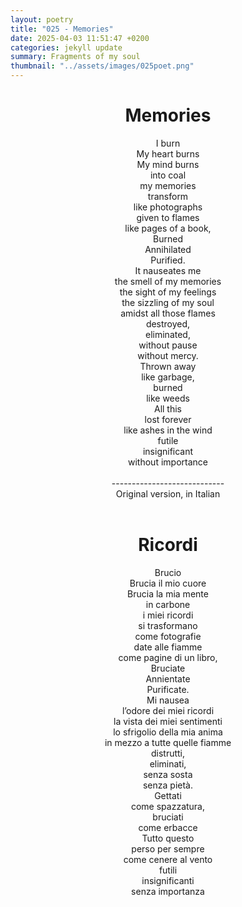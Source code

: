 ```yaml
---
layout: poetry
title: "025 - Memories"
date: 2025-04-03 11:51:47 +0200
categories: jekyll update
summary: Fragments of my soul
thumbnail: "../assets/images/025poet.png"
---
```


<div style="text-align: center;">
<h1>Memories</h1>
</div>
<div style="text-align: center;">
I burn<br>
My heart burns<br>
My mind burns<br>
into coal<br>
my memories<br>
transform<br>
like photographs<br>
given to flames<br>
like pages of a book,<br>
Burned<br>
Annihilated<br>
Purified.<br>
It nauseates me<br>
the smell of my memories<br>
the sight of my feelings<br>
the sizzling of my soul<br>
amidst all those flames<br>
destroyed,<br>
eliminated,<br>
without pause<br>
without mercy.<br>
Thrown away<br>
like garbage,<br>
burned<br>
like weeds<br>
All this<br>
lost forever<br>
like ashes in the wind<br>
futile<br>
insignificant<br>
without importance<br>
</div>
<br>

<div style="text-align: center;"> 
----------------------------<br>
Original version, in Italian</div>
<br>
<div style="text-align: center;">
<h1>Ricordi</h1>
</div>
<div style="text-align: center;">
Brucio<br>
Brucia il mio cuore<br>
Brucia la mia mente<br>
in carbone<br>
i miei ricordi<br>
si trasformano<br>
come fotografie<br>
date alle fiamme<br>
come pagine di un libro,<br>
Bruciate<br>
Annientate<br>
Purificate.<br>
Mi nausea<br>
l’odore dei miei ricordi<br>
la vista dei miei sentimenti<br>
lo sfrigolio della mia anima<br>
in mezzo a tutte quelle fiamme<br>
distrutti,<br>
eliminati,<br>
senza sosta<br>
senza pietà.<br>
Gettati<br>
come spazzatura,<br>
bruciati<br>
come erbacce<br>
Tutto questo<br>
perso per sempre<br>
come cenere al vento<br>
futili<br>
insignificanti<br>
senza importanza<br>
</div>
